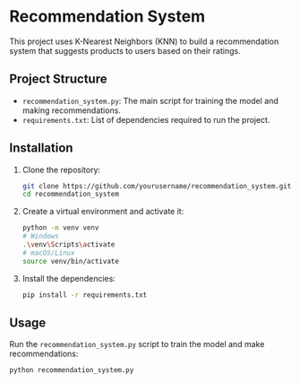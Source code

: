 # Recommendation System

This project uses K-Nearest Neighbors (KNN) to build a recommendation system that suggests products to users based on their ratings.

## Project Structure

- `recommendation_system.py`: The main script for training the model and making recommendations.
- `requirements.txt`: List of dependencies required to run the project.

## Installation

1. Clone the repository:
    ```sh
    git clone https://github.com/yourusername/recommendation_system.git
    cd recommendation_system
    ```

2. Create a virtual environment and activate it:
    ```sh
    python -m venv venv
    # Windows
    .\venv\Scripts\activate
    # macOS/Linux
    source venv/bin/activate
    ```

3. Install the dependencies:
    ```sh
    pip install -r requirements.txt
    ```

## Usage

Run the `recommendation_system.py` script to train the model and make recommendations:
```sh
python recommendation_system.py

